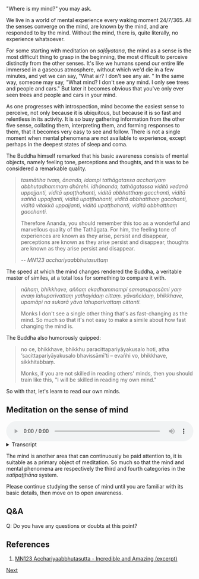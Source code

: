 
"Where is my mind?" you may ask.

We live in a world of mental experience every waking moment 24/7/365. All the senses converge on the mind, are known by the mind, and are responded to by the mind. Without the mind, there is, quite literally, no experience whatsoever.

For some starting with meditation on *saḷāyatana*, the mind as a sense is the most difficult thing to grasp in the beginning, the most difficult to perceive distinctly from the other senses. It's like we humans spend our entire life immersed in a gaseous atmosphere, without which we'd die in a few minutes, and yet we can say, "What air? I don't see any air. " In the same way, someone may say, "What mind? I don't see any mind. I only see trees and people and cars." But later it becomes obvious that you've only ever seen trees and people and cars in your mind.

As one progresses with introspection, mind become the easiest sense to perceive, not only because it is ubiquitous, but because it is so fast and relentless in its activity. It is so busy gathering information from the other five sense, collating them, interpreting them, and forming responses to them, that it becomes very easy to see and follow. There is not a single moment when mental phenomena are not available to experience, except perhaps in the deepest states of sleep and coma.

The Buddha himself remarked that his basic awareness consists of mental objects, namely feeling tone, perceptions and thoughts, and this was to be considered a remarkable quality.

> *tasmātiha tvaṃ, ānanda, idampi tathāgatassa acchariyaṃ abbhutadhammaṃ dhārehi. idhānanda, tathāgatassa viditā vedanā uppajjanti, viditā upaṭṭhahanti, viditā abbhatthaṃ gacchanti, viditā saññā uppajjanti, viditā upaṭṭhahanti, viditā abbhatthaṃ gacchanti, viditā vitakkā uppajjanti, viditā upaṭṭhahanti, viditā abbhatthaṃ gacchanti.* 
> 
> Therefore Ananda, you should remember this too as a wonderful and marvellous quality of the Tathāgata. For him, the feeling tone of experiences are known as they arise, persist and disappear, perceptions are known as they arise persist and disappear, thoughts are known as they arise persist and disappear.
> 
> -- *MN123 acchariyaabbhutasuttaṃ*

The speed at which the mind changes rendered the Buddha, a veritable master of similes, at a total loss for something to compare it with.

> *nāhaṃ, bhikkhave, aññaṃ ekadhammampi samanupassāmi yaṃ evaṃ lahuparivattaṃ yathayidaṃ cittaṃ. yāvañcidaṃ, bhikkhave, upamāpi na sukarā yāva lahuparivattaṃ cittanti.*
> 
> Monks I don't see a single other thing that's as fast-changing as the mind. So much so that it's not easy to make a simile about how fast changing the mind is.

The Buddha also humorously quipped:

> no ce, bhikkhave, bhikkhu paracittapariyāyakusalo hoti, atha ‘sacittapariyāyakusalo bhavissāmī’ti – evañhi vo, bhikkhave, sikkhitabbaṃ.
> 
> Monks, if you are not skilled in reading others' minds, then you should train like this, "I will be skilled in reading my own mind."

So with that, let's learn to read our own minds. 
 

## Meditation on the sense of mind


<audio controls style="width: 100%; max-width: 600px;">
    <source src="assets/audio/01-07-sense-of-mind.mp3" type="audio/mpeg">
</audio>



<details>
<summary>Transcript</summary>

Let's spend a little time with the sixth sense, the sense of mind.

Bring your attention to the mind, become aware of this field of mental experiences.

^^^ Straight away, notice how different the sense of mind is from all the other senses. The mind is a totally different type of experience to all the other senses.

Some constructed mental activities might help you to distinctly perceive mental experience.

Silently, say the word "mind" to yourself. The appearance of a word in the mind. Inner dialogue is mental experience.

Silently, spell the word "mind". "m-i-n-d". That's a mental experience.

Take the letters of the word "mind", and sort them alphabetically. That's a mental experience.

What's the very thing that you think of when I say the word "mind". That's a mental experience.

What's the first thing you remember from when you were young? 

What was the last meal that you ate?

All memories are mental experiences.

Think about what you're going to do this evening? What are you going to do tomorrow? Thinking about the future is a mental experience.

Imagine being 100 meters up in the air, looking down on yourself. Imagination is a mental experience.

Think of something that you are really interested in, that captivates your attention. Interest is a mental experience.

Think of some topic that bores you tears, that you have absolutely no interest in. Disinterest is also a mental experience.  

What is the thing that you are most concerned about right now? Worry is a mental experience. Anxiety is a mental experience.

What is seven times eight? Calculation is a mental experience. Logic is a mental experience. Reasoning is a mental experience.

Think of one thing you can do to really improve the quality of your life. Ideas are a mental experience.

What is your mood right now? That's a mental experience.

What it is like to be really sad, and depressed. That's a mental experience.

What it is like to be really happy, elated, full of joy? That's a mental experience.

When you fall asleep, your mind often gets flooded with hypnagogic images. That's a mental experience.

All dreams are mental experience.

Struggling to remember them in the morning. That's a mental experience.

Think of somebody that irritates you. Send them some good wishes. That's a mental experience.

Think of somebody that you like. Send them some good vibes. That's another mental experience.

Think of some random person you recently met. Also send them some good wishes. That's a mental experience.

What is your inner dialogue saying, the voice in your head? That's a mental experience.

What are your plans for the future? That's a mental experience.

Think of a beautiful sunset. Imagining seeing is a mental experience.

Think of the sound of birds chirping in the morning. Thinking about sounds is a mental experience.

Think of the smell of fish. Recollecting smells is a mental experience.

Think of tasting pineapple. That acidity is a mental experience.

Think of having an icy cold shower. That's also a mental experience.

When you see something and think, "How beautiful". That's a mental experience.

When you see something and think, "Ugh, how ugly". That's a mental experience.

When you see something and think, "Yawn, how boring". That's a mental experience.

When you read something and understand what it means. That's a mental experience.

When you see the humour in a situation, when something funny happens. That's a mental experience.

Getting angry with someone, or upset about something. That's a mental experience.

Being happy about something. That's a mental experience.

Being confused or perplexed. That's a mental experience.

Understanding a situation clearly. That's a mental experience.

Would you like some tea, coffee, fruit juice or water to drink right now? Choice is a mental experience.

What's your favourite colour? Preference is a mental experience.

What do you think about the current political situation? What are your views on abortion? What do you think happens after death? All opinions, views and beliefs are mental experiences.

Your attention moving from one sense to another. That's a mental experience.

The pleasantness or unpleasantness that arises in response to every single sense experience. That's a mental experience.

Being able to name any object that you perceive. That's a mental experience.

Your response to every object within experience. That's a mental experience.

The fact of knowing that you're having an experience right now, awareness itself. That's a mental experience.

These are just some examples to give you an idea of the range of mental experiences. It's in no way exhaustive, in fact it's almost impossible to exhaust the range of mental experiences. But these should be enough for you to recognise mental experiences as they occur within the mental field.

Pay attention to your mental experiences.

Understand these are all just the mental field, within the field of the mind.

---
Notice how the mind changes relentlessly, nothing stays still even for one second.

Attention moves between all the senses, perceptions and thoughts arise, responses are formed, knowing is always present and shifting.


---
Notice how you like certain thoughts, how you dislike certain thoughts, how you are indifferent to certain thoughts. 

---
Right now, the important thing is not to analyse every little phenomena that occurs in the mind, but simple to understand that this is mental activity, these are mental phenomena, these are mental processes, these are all occurring within the mental domain.

---
The important skill to develop is simply to understand when an experience is within the field of mind, to be able to clearly distinguish five sense experiences from mental ones.

---
Keep coming back to this sense of mind. Give it your full attention.

</details>


The mind is another area that can continuously be paid attention to, it is suitable as a primary object of meditation. So much so that the mind and mental phenomena are respectively the third and fourth categories in the *satipaṭṭhāna* system.

Please continue studying the sense of mind until you are familiar with its basic details, then move on to open awareness.

## Q&A

Q: Do you have any questions or doubts at this point?

## References
1. <a href="7.1.%20References.html#mn123-acchariyaabbhutasutta-incredible-and-amazing-excerpt">MN123 Acchariyaabbhutasutta - Incredible and Amazing (excerpt)</a>

















 

<a href="2. Cultivating Awareness.html">Next</a>

